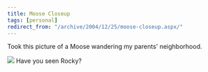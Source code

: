 ```yaml
---
title: Moose Closeup
tags: [personal]
redirect_from: "/archive/2004/12/25/moose-closeup.aspx/"
---
```


Took this picture of a Moose wandering my parents' neighborhood.

![](/assets/images/MooseShot.jpg) Have you seen Rocky?

